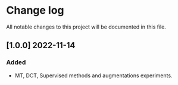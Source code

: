# Change log

All notable changes to this project will be documented in this file.

## [1.0.0] 2022-11-14
### Added
- MT, DCT, Supervised methods and augmentations experiments.
